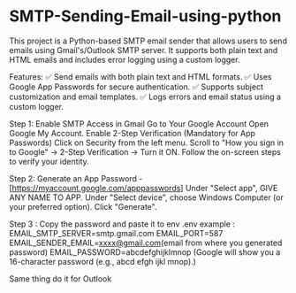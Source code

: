 # SMTP-Sending-Email-using-python
This project is a Python-based SMTP email sender that allows users to send emails using Gmail's/Outlook SMTP server. It supports both plain text and HTML emails and includes error logging using a custom logger.

Features:
✅ Send emails with both plain text and HTML formats.
✅ Uses Google App Passwords for secure authentication.
✅ Supports subject customization and email templates.
✅ Logs errors and email status using a custom logger.

Step 1: Enable SMTP Access in Gmail
Go to Your Google Account
Open Google My Account.
Enable 2-Step Verification (Mandatory for App Passwords)
Click on Security from the left menu.
Scroll to "How you sign in to Google" → 2-Step Verification → Turn it ON.
Follow the on-screen steps to verify your identity.

Step 2: Generate an App Password - [https://myaccount.google.com/apppasswords]
Under "Select app", GIVE ANY NAME TO APP.
Under "Select device", choose Windows Computer (or your preferred option).
Click "Generate".

Step 3 : Copy the password and paste it to env 
.env example :
EMAIL_SMTP_SERVER=smtp.gmail.com
EMAIL_PORT=587
EMAIL_SENDER_EMAIL=xxxx@gmail.com(email from where you generated password)
EMAIL_PASSWORD=abcdefghijklmnop (Google will show you a 16-character password (e.g., abcd efgh ijkl mnop).)

Same thing do it for Outlook

